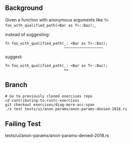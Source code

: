 ## Background

Given a function with anonymous arguments like `fn foo_with_qualified_path(<Bar as T>::Baz);`,

instead of suggesting:

```
fn foo_with_qualified_path(_: <Bar as T>::Baz);
                           ~~~~~~~~~~~~~~~~~~
```

suggest:

```
fn foo_with_qualified_path(_: <Bar as T>::Baz);
                           ++
```

## Branch

```
# Go to previously cloned exercises repo
cd contributing-to-rustc-exercises
git checkout exercises/diag-more-acc-span
./x test tests/ui/anon-params/anon-params-denied-2018.rs
```

## Failing Test

tests/ui/anon-params/anon-params-denied-2018.rs
